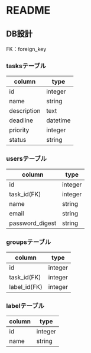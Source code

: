 # README
## DB設計
FK：foreign_key

### tasksテーブル

|column     |type    |
|-----------|--------|
|id         |integer |
|name       |string  |
|description|text    |
|deadline   |datetime|
|priority   |integer |
|status     |string  |

### usersテーブル

|column         |type   |
|---------------|-------|
|id             |integer|
|task_id(FK)    |integer|
|name           |string |
|email          |string |
|password_digest|string |

### groupsテーブル

|column      |type   |
|------------|-------|
|id          |integer|
|task_id(FK) |integer|
|label_id(FK)|integer|

### labelテーブル

|column|type   |
|------|-------|
|id    |integer|
|name  |string |